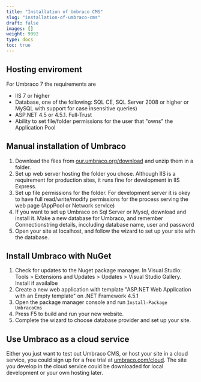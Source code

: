 ```yaml
---
title: "Installation of Umbraco CMS"
slug: "installation-of-umbraco-cms"
draft: false
images: []
weight: 9992
type: docs
toc: true
---
```


## Hosting enviroment
For Umbraco 7 the requirements are
* IIS 7 or higher 
* Database, one of the following: SQL CE, SQL Server 2008 or higher or MySQL with support for  case insensitive queries)
* ASP.NET 4.5 or 4.5.1. Full-Trust
* Ability to set file/folder permissions for the user that "owns" the Application Pool

## Manual installation of Umbraco
1. Download the files from [our.umbraco.org/download][1] and unzip them in a folder. 
2. Set up web server hosting the folder you chose. Although IIS is a requirement for production sites, it runs fine for development in IIS Express. 
3. Set up file permissions for the folder. For development server it is okey to have full read/write/modify permissions for the process serving the web page (AppPool or Network service)
4. If you want to set up Umbraco on Sql Server or Mysql, download and install it. Make a new database for Umbraco, and remember Connectionstring details, inccluding database name, user and password
5. Open your site at localhost, and follow the wizard to set up your site with the database. 






  [1]: http://our.umbraco.org/download

## Install Umbraco with NuGet
 1. Check for updates to the Nuget package manager. In Visual Studio: Tools > Extensions and Updates > Updates > Visual Studio Gallery. Install if availalbe
 2. Create a new web application with template "ASP.NET Web Application with an Empty template" on .NET Framework 4.5.1
 3. Open the package manager console and run `Install-Package UmbracoCms`
 4. Press F5 to build and run your new website. 
 5. Complete the wizard to choose database provider and set up your site.


## Use Umbraco as a cloud service
Either you just want to test out Umbraco CMS, or host your site in a cloud service, you could sign up for a free trial at [umbraco.com/cloud][1]. The site you develop in the cloud service could be downloaded for local development or your own hosting later. 

  [1]: https://umbraco.com/cloud

